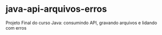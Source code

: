 # java-api-arquivos-erros
Projeto Final do curso Java: consumindo API, gravando arquivos e lidando com erros

